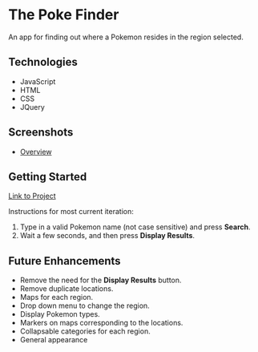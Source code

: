 The Poke Finder
===============
An app for finding out where a Pokemon resides in the region selected.

Technologies
------------
* JavaScript
* HTML
* CSS
* JQuery

Screenshots
-----------
* [Overview](https://i.imgur.com/uXRRuIu.jpg)

Getting Started
---------------
[Link to Project](https://spicymeatloaf.github.io/pokemon-finder/)

Instructions for most current iteration:
1. Type in a valid Pokemon name (not case sensitive) and press **Search**.
1. Wait a few seconds, and then press **Display Results**.

Future Enhancements
-------------------
* Remove the need for the **Display Results** button.
* Remove duplicate locations.
* Maps for each region.
* Drop down menu to change the region.
* Display Pokemon types.
* Markers on maps corresponding to the locations.
* Collapsable categories for each region.
* General appearance
